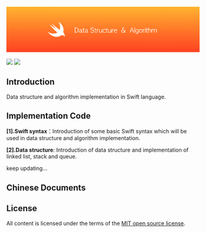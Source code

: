 ![](res/logo.png)


![](https://img.shields.io/badge/build-passing-brightgreen.svg)
![](https://img.shields.io/badge/Swift-%3E%3D4.0-FF7B2C.svg)


## Introduction

Data structure and algorithm implementation in Swift language.



## Implementation Code

**[1].Swift syntax**：Introduction of some basic Swift syntax which will be used in data structure and algorithm implementation.

**[2].Data structure**: Introduction of data structure and implementation of linked list, stack and queue.

keep updating...



## Chinese Documents



## License

All content is licensed under the terms of the [MIT open source license](https://github.com/knightsj/data-structure-and-algorithm-in-Swift/blob/master/LICENSE).




